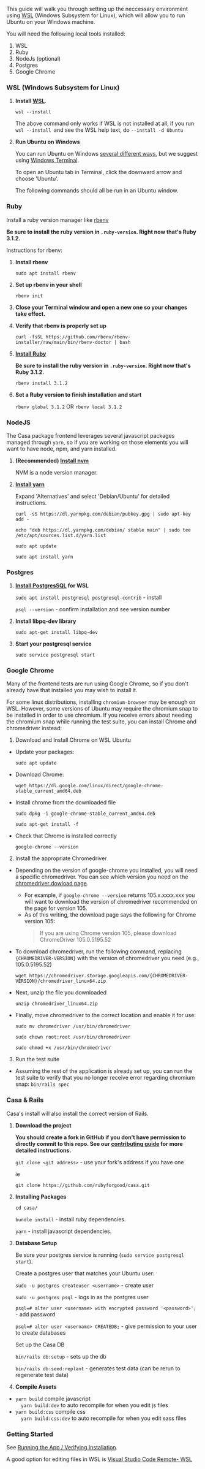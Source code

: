 

This guide will walk you through setting up the neccessary environment using  [WSL](https://docs.microsoft.com/en-us/windows/wsl/install) (Windows Subsystem for Linux), which will allow you to run Ubuntu on your Windows machine. 

You will need the following local tools installed:

1. WSL
2. Ruby
3. NodeJs (optional)
4. Postgres
5. Google Chrome

### WSL (Windows Subsystem for Linux)

1. **Install [WSL](https://docs.microsoft.com/en-us/windows/wsl/install)**. 

   `wsl --install`

   The above command only works if WSL is not installed at all, if you run `wsl --install `and see the WSL help text, do `--install -d Ubuntu`

2. **Run Ubuntu on Windows**
   
   You can run Ubuntu on Windows [several different ways](https://docs.microsoft.com/en-us/windows/wsl/install#ways-to-run-multiple-linux-distributions-with-wsl), but we suggest using [Windows Terminal](https://docs.microsoft.com/en-us/windows/terminal/install). 

   To open an Ubuntu tab in Terminal, click the downward arrow and choose 'Ubuntu'. 

   The following commands should all be run in an Ubuntu window. 

### Ruby

Install a ruby version manager like [rbenv](https://github.com/rbenv/rbenv#installation)

  **Be sure to install the ruby version in `.ruby-version`. Right now that's Ruby 3.1.2.** 

Instructions for rbenv:

1. **Install rbenv**

   `sudo apt install rbenv`

2. **Set up rbenv in your shell**

   `rbenv init`

3. **Close your Terminal window and open a new one so your changes take effect.**

4. **Verify that rbenv is properly set up**

   `curl -fsSL https://github.com/rbenv/rbenv-installer/raw/main/bin/rbenv-doctor | bash`

5.  **[Install Ruby](https://github.com/rbenv/rbenv#installing-ruby-versions)**

      **Be sure to install the ruby version in `.ruby-version`. Right now that's Ruby 3.1.2.** 

      `rbenv install 3.1.2`

6. **Set a Ruby version to finish installation and start**

    `rbenv global 3.1.2` OR `rbenv local 3.1.2`


### NodeJS

The Casa package frontend leverages several javascript packages managed through `yarn`, so if you are working on those elements you will want to have node, npm, and yarn installed.

1. **(Recommended) [Install nvm](https://github.com/nvm-sh/nvm#installing-and-updating)**

   NVM is a node version manager.

2. **[Install yarn](https://classic.yarnpkg.com/en/docs/install)** 

   Expand 'Alternatives' and select 'Debian/Ubuntu' for detailed instructions.

   `curl -sS https://dl.yarnpkg.com/debian/pubkey.gpg | sudo apt-key add -`
   
   `echo "deb https://dl.yarnpkg.com/debian/ stable main" | sudo tee /etc/apt/sources.list.d/yarn.list`

   `sudo apt update`

   `sudo apt install yarn`

### Postgres

1. **[Install PostgresSQL](https://docs.microsoft.com/en-us/windows/wsl/tutorials/wsl-database#install-postgresql) for WSL**

   `sudo apt install postgresql postgresql-contrib` - install
   
   `psql --version` - confirm installation and see version number
   
 2. **Install libpq-dev library**
 
      `sudo apt-get install libpq-dev`

3. **Start your postgresql service** 

   `sudo service postgresql start`


### Google Chrome

Many of the frontend tests are run using Google Chrome, so if you don't already have that installed you may wish to install it.

For some linux distributions, installing `chromium-browser` may be enough on WSL. However, some versions of Ubuntu may require the chromium snap to be installed in order to use chromium.
If you receive errors about needing the chromium snap while running the test suite, you can install Chrome and chromedriver instead:

1. Download and Install Chrome on WSL Ubuntu
  - Update your packages:

    `sudo apt update`

  - Download Chrome:

    `wget https://dl.google.com/linux/direct/google-chrome-stable_current_amd64.deb`

  - Install chrome from the downloaded file

    `sudo dpkg -i google-chrome-stable_current_amd64.deb`

    `sudo apt-get install -f`

  - Check that Chrome is installed correctly

    `google-chrome --version`

2. Install the appropriate Chromedriver
  - Depending on the version of google-chrome you installed, you will need a specific chromedriver. You can see which version you need on the [chromedriver dowload page](https://chromedriver.chromium.org/downloads).
    - For example, if `google-chrome --version` returns 105.x.xxxx.xxx you will want to download the version of chromedriver recommended on the page for version 105.
    - As of this writing, the download page says the following for Chrome version 105:
      > If you are using Chrome version 105, please download ChromeDriver 105.0.5195.52
  - To download chromedriver, run the following command, replacing `{CHROMEDRIVER-VERSION}` with the version of chromedriver you need (e.g., 105.0.5195.52)

    `wget https://chromedriver.storage.googleapis.com/{CHROMEDRIVER-VERSION}/chromedriver_linux64.zip`

  - Next, unzip the file you downloaded

    `unzip chromedriver_linux64.zip`

  - Finally, move chromedriver to the correct location and enable it for use:

    `sudo mv chromedriver /usr/bin/chromedriver`

    `sudo chown root:root /usr/bin/chromedriver`

    `sudo chmod +x /usr/bin/chromedriver`

3. Run the test suite
  - Assuming the rest of the application is already set up, you can run the test suite to verify that you no longer receive error regarding chromium snap:
    `bin/rails spec`

### Casa & Rails

Casa's install will also install the correct version of Rails. 

1. **Download the project**

   **You should create a fork in GitHub if you don't have permission to directly commit to this repo. See our [contributing guide](https://github.com/rubyforgood/casa/blob/main/doc/CONTRIBUTING.md) for more detailed instructions.**

   `git clone <git address>` - use your fork's address if you have one

   ie

   `git clone https://github.com/rubyforgood/casa.git`

2. **Installing Packages**

   `cd casa/`

   `bundle install` -  install ruby dependencies.

   `yarn` - install javascript dependencies.

3. **Database Setup**

   Be sure your postgres service is running (`sudo service postgresql start`).

   Create a postgres user that matches your Ubuntu user:

   `sudo -u postgres createuser <username>` - create user
   
   `sudo -u postgres psql` - logs in as the postgres user
   
   `psql=# alter user <username> with encrypted password '<password>';` - add password
   
   `psql=# alter user <username> CREATEDB;` - give permission to your user to create databases
 
   Set up the Casa DB

    `bin/rails db:setup`  - sets up the db
    
    `bin/rails db:seed:replant` - generates test data (can be rerun to regenerate test data)
4. **Compile Assets**  
-  `yarn build` compile javascript  
&ensp;&ensp;`yarn build:dev` to auto recompile for when you edit js files  
-  `yarn build:css` compile css  
&ensp;&ensp;`yarn build:css:dev` to auto recompile for when you edit sass files  

### Getting Started

See [Running the App / Verifying Installation](https://github.com/rubyforgood/casa#running-the-app--verifying-installation). 

A good option for editing files in WSL is [Visual Studio Code Remote- WSL](https://code.visualstudio.com/docs/remote/wsl)


